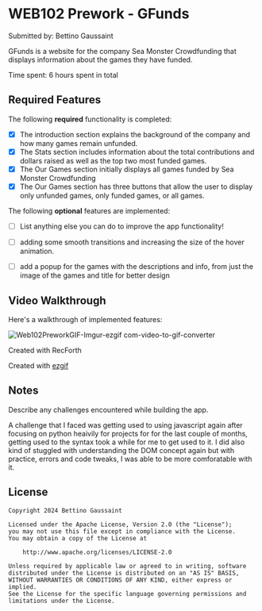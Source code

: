 # WEB102 Prework - GFunds

Submitted by: Bettino Gaussaint

GFunds is a website for the company Sea Monster Crowdfunding that displays information about the games they have funded.

Time spent: 6 hours spent in total

## Required Features

The following **required** functionality is completed:

* [x] The introduction section explains the background of the company and how many games remain unfunded.
* [x] The Stats section includes information about the total contributions and dollars raised as well as the top two most funded games.
* [x] The Our Games section initially displays all games funded by Sea Monster Crowdfunding
* [x] The Our Games section has three buttons that allow the user to display only unfunded games, only funded games, or all games.

The following **optional** features are implemented:

* [ ] List anything else you can do to improve the app functionality!
* [ ] adding some smooth transitions and increasing the size of the hover animation.
* [ ] add a popup for the games with the descriptions and info, from just the image of the games and title for better design


## Video Walkthrough

Here's a walkthrough of implemented features:

![Web102PreworkGIF-Imgur-ezgif com-video-to-gif-converter](https://github.com/user-attachments/assets/64742fc1-8631-452f-8463-5cec4f9a8b75)


Created with RecForth

Created with [ezgif](https://ezgif.com/)
## Notes

Describe any challenges encountered while building the app.

A challenge that I faced was getting used to using javascript again after focusing on python heaivily for projects for for the last couple of months, getting used to the syntax took a while for me to get used to it. I did also kind of stuggled with understanding the DOM concept again but with practice, errors and code tweaks, I was able to be more comforatable with it.

## License

    Copyright 2024 Bettino Gaussaint

    Licensed under the Apache License, Version 2.0 (the "License");
    you may not use this file except in compliance with the License.
    You may obtain a copy of the License at

        http://www.apache.org/licenses/LICENSE-2.0

    Unless required by applicable law or agreed to in writing, software
    distributed under the License is distributed on an "AS IS" BASIS,
    WITHOUT WARRANTIES OR CONDITIONS OF ANY KIND, either express or implied.
    See the License for the specific language governing permissions and
    limitations under the License.
